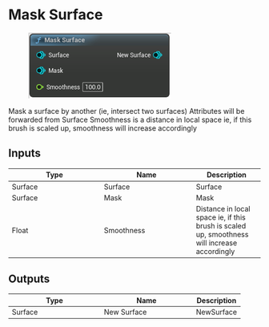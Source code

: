 # Mask Surface

<div align="left" data-full-width="false">

<figure><img src="Mask_Surface.png" alt=""><figcaption></figcaption></figure>

</div>

Mask a surface by another (ie, intersect two surfaces)
Attributes will be forwarded from Surface
Smoothness is a distance in local space
ie, if this brush is scaled up, smoothness will increase accordingly

## Inputs

<table>
<thead><tr><th width="170">Type</th><th width="170">Name</th><th>Description</th></tr></thead>
<tbody>
<tr><td>Surface</td><td>Surface</td><td>Surface</td></tr>
<tr><td>Surface</td><td>Mask</td><td>Mask</td></tr>
<tr><td>Float</td><td>Smoothness</td><td>Distance in local space
ie, if this brush is scaled up, smoothness will increase accordingly</td></tr>
</tbody>
</table>

## Outputs

<table>
<thead><tr><th width="170">Type</th><th width="170">Name</th><th>Description</th></tr></thead>
<tbody>
<tr><td>Surface</td><td>New Surface</td><td>NewSurface</td></tr>
</tbody>
</table>